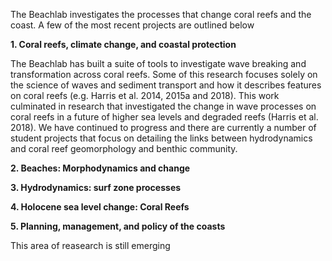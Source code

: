 The Beachlab investigates the processes that change coral reefs and the coast. A few of the most recent projects are outlined below


**1. Coral reefs, climate change, and coastal protection**

The Beachlab has built a suite of tools to investigate wave breaking and transformation across coral reefs. Some of this research focuses solely on the science of waves and sediment transport and how it describes features on coral reefs (e.g. Harris et al. 2014, 2015a and 2018). This work culminated in research that investigated the change in wave processes on coral reefs in a future of higher sea levels and degraded reefs (Harris et al. 2018). We have continued to progress and there are currently a number of student projects that focus on detailing the links between hydrodynamics and coral reef geomorphology and benthic community.


**2. Beaches: Morphodynamics and change**

**3. Hydrodynamics: surf zone processes**

**4. Holocene sea level change: Coral Reefs**

**5. Planning, management, and policy of the coasts**

This area of reasearch is still emerging 